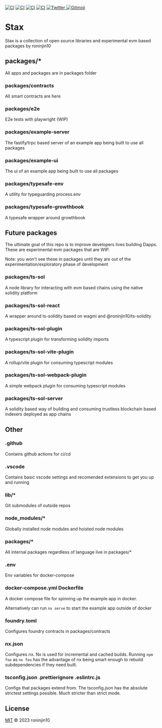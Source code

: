 [![CI](https://github.com/roninjin10/stax/actions/workflows/tests.yml/badge.svg)](https://github.com/roninjin10/stax/actions/workflows/tests.yml)
[![CI](https://github.com/roninjin10/stax/actions/workflows/lint.yml/badge.svg)](https://github.com/roninjin10/stax/actions/workflows/lint.yml)
[![CI](https://github.com/roninjin10/stax/actions/workflows/typecheck.yml/badge.svg)](https://github.com/roninjin10/stax/actions/workflows/typecheck.yml)
[![CI](https://github.com/roninjin10/stax/actions/workflows/docker.yml/badge.svg)](https://github.com/roninjin10/stax/actions/workflows/docker.yml)
<a href="https://twitter.com/fucory">
<img alt="Twitter" src="https://img.shields.io/twitter/url.svg?label=%40fucory&style=social&url=https%3A%2F%2Ftwitter.com%2Ffucory" />
</a>
<a href="https://gitmoji.dev">
<img
    src="https://img.shields.io/badge/gitmoji-%20😜%20😍-FFDD67.svg?style=flat-square"
    alt="Gitmoji"
  />
</a>

# Stax

Stax is a collection of open source libraries and experimental evm based packages by roninjin10

## packages/\*

All apps and packages are in packages folder

### packages/contracts

All smart contracts are here

### packages/e2e

E2e tests with playwright (WIP)

### packages/example-server

The fastify/trpc based server of an example app being built to use all packages

### packages/example-ui

The ui of an example app being built to use all packages

### packages/typesafe-env

A utility for typeguarding process.env

### packages/typesafe-growthbook

A typesafe wrapper around growthbook

## Future packages

The ultimate goal of this repo is to improve developers lives building Dapps. These are experimental evm packages that are WIP.

Note: you won't see these in packages until they are out of the experimentation/exploratory phase of development

### packages/ts-sol

A node library for interacting with evm based chains using the native solidity platform

### packages/ts-sol-react

A wrapper around ts-solidity based on wagmi and @roninjin10/ts-solidity

### packages/ts-sol-plugin

A typescript plugin for transforming solidity imports

### packages/ts-sol-vite-plugin

A rollup/vite plugin for consuming typescript modules

### packages/ts-sol-webpack-plugin

A simple webpack plugin for consuming typescript modules

### packages/ts-sol-server

A solidity based way of building and consuming trustless blockchain based indexers deployed as app chains

## Other

### .github

Contains github actions for ci/cd

### .vscode

Contains basic vscode settings and recomended extensions to get you up and running

### lib/\*

Git submodules of outside repos

### node_modules/\*

Globally installed node modules and hoisted node modules

### packages/\*

All internal packages regardless of language live in packages/\*

### .env

Env variables for docker-compose

### docker-compose.yml Dockerfile

A docker compose file for spinning up the example app in docker.

Alternatively can run `nx serve` to start the example app outside of docker

### foundry.toml

Configures foundry contracts in packages/contracts

### nx.json

Configures nx. Nx is used for incremental and cached builds. Running `npm foo` as `nx foo` has
the advantage of nx being smart enough to rebuild subdependencies if they need built.

### tsconfig.json .prettierignore .eslintrc.js

Configs that packages extend from. The tsconfig.json has the absolute strictest settings possible. Much stricter than strict mode.

## License

[MIT](LICENSE) © 2023 roninjin10
